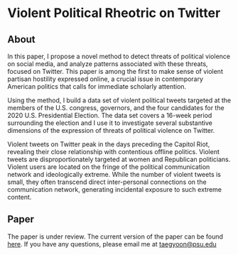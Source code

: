 # Violent Political Rheotric on Twitter


## About

In this paper, I propose a novel method to detect threats of political violence on social media, and analyze patterns associated with these threats, focused on Twitter. This paper is among the first to make sense of violent partisan hostility expressed online, a crucial issue in contemporary American politics that calls for immediate scholarly attention.

Using the method, I build a data set of violent political tweets targeted at the members of the U.S. congress, governors, and the four candidates for the 2020 U.S. Presidential Election. The data set covers a 16-week period surrounding the election and I use it to investigate several substantive dimensions of the expression of threats of political violence on Twitter. 

Violent tweets on Twitter peak in the days preceding the Capitol Riot, revealing their close relationship with contentious offline politics. Violent tweets are disproportionately targeted at women and Republican politicians. Violent users are located on the fringe of the political communication network and ideologically extreme. While the number of violent tweets is small, they often transcend direct inter-personal connections on the communication network, generating incidental exposure to such extreme content.

## Paper

The paper is under review. The current version of the paper can be found [here](https://osf.io/5ckw4/). If you have any questions, please email me at taegyoon@psu.edu
